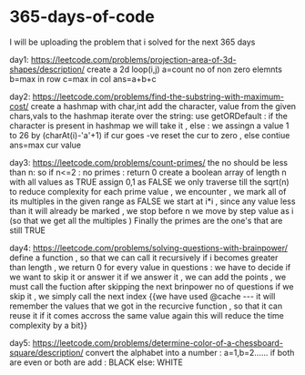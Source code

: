 # 365-days-of-code
I will be uploading the problem that i solved for the next 365 days

day1:
https://leetcode.com/problems/projection-area-of-3d-shapes/description/
create a 2d loop(i,j)
a=count no of non zero elemnts
b=max in row
c=max in col
ans=a+b+c

day2:
https://leetcode.com/problems/find-the-substring-with-maximum-cost/
create a hashmap with char,int
add the character, value from the given chars,vals to the hashmap
iterate over the string:
use getORDefault : if the character is present in hashmap we will take it , else : we assingn a value 1 to 26 by (charAt(i)-'a'+1)
if cur goes -ve reset the cur to zero , else contiue
ans=max cur value

day3:
https://leetcode.com/problems/count-primes/
the no should be less than n:
so if n<=2 : no primes : return 0
create a boolean array of length n with all values as TRUE
assign 0,1 as FALSE
we only traverse till the sqrt(n) to reduce complexity
for each prime value , we encounter , we mark all of its multiples in the given range as FALSE
we start at i*i , since any value less than it will already be marked ,
we stop before n
we move by step value as i (so that we get all the multiples )
Finally the primes are the one's that are still TRUE

day4:
https://leetcode.com/problems/solving-questions-with-brainpower/
define a function , so that we can call it recursively
if i becomes greater than length , we return 0
for every value in questions :
  we have to decide if we want to skip it or answer it
  if we answer it , we can add the points , we must call the fuction after skipping the next brinpower no of questions
  if we skip it , we simply call the next index
  {{we have used @cache --- it will remember the values that we got in the recurcive function , so that it can reuse it if it comes accross the same value again 
    this will reduce the time complexity by a bit}}

day5:
https://leetcode.com/problems/determine-color-of-a-chessboard-square/description/
convert the alphabet into a number : a=1,b=2......
if both are even or both are add :
    BLACK
else:
    WHITE























